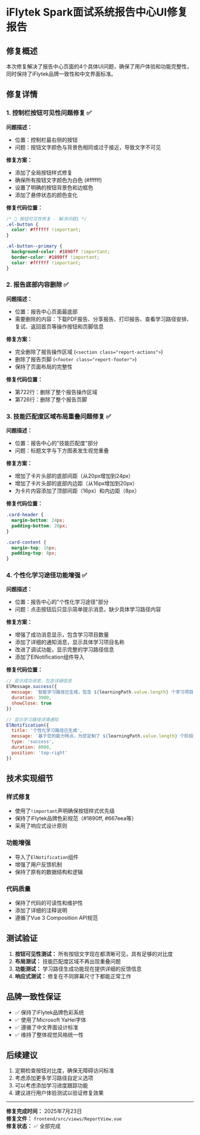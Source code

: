 # iFlytek Spark面试系统报告中心UI修复报告

## 修复概述

本次修复解决了报告中心页面的4个具体UI问题，确保了用户体验和功能完整性，同时保持了iFlytek品牌一致性和中文界面标准。

## 修复详情

### 1. 控制栏按钮可见性问题修复 ✅

**问题描述：**
- 位置：控制栏最右侧的按钮
- 问题：按钮文字颜色与背景色相同或过于接近，导致文字不可见

**修复方案：**
- 添加了全局按钮样式修复
- 确保所有按钮文字颜色为白色 (#ffffff)
- 设置了明确的按钮背景色和边框色
- 添加了悬停状态的颜色变化

**修复代码位置：**
```css
/* 🎯 按钮可见性修复 - 解决问题1 */
.el-button {
  color: #ffffff !important;
}

.el-button--primary {
  background-color: #1890ff !important;
  border-color: #1890ff !important;
  color: #ffffff !important;
}
```

### 2. 报告底部内容删除 ✅

**问题描述：**
- 位置：报告中心页面最底部
- 需要删除的内容：下载PDF报告、分享报告、打印报告、查看学习路径安排、复试、返回首页等操作按钮和页脚信息

**修复方案：**
- 完全删除了报告操作区域 (`<section class="report-actions">`)
- 删除了报告页脚 (`<footer class="report-footer">`)
- 保持了页面布局的完整性

**修复代码位置：**
- 第722行：删除了整个报告操作区域
- 第726行：删除了整个报告页脚

### 3. 技能匹配度区域布局重叠问题修复 ✅

**问题描述：**
- 位置：报告中心的"技能匹配度"部分
- 问题：标题文字与下方图表发生视觉重叠

**修复方案：**
- 增加了卡片头部的底部间距（从20px增加到24px）
- 增加了卡片头部的底部内边距（从16px增加到20px）
- 为卡片内容添加了顶部间距（16px）和内边距（8px）

**修复代码位置：**
```css
.card-header {
  margin-bottom: 24px;
  padding-bottom: 20px;
}

.card-content {
  margin-top: 16px;
  padding-top: 8px;
}
```

### 4. 个性化学习途径功能增强 ✅

**问题描述：**
- 位置：报告中心的"个性化学习途径"部分
- 问题：点击按钮后只显示简单提示消息，缺少具体学习路径内容

**修复方案：**
- 增强了成功消息显示，包含学习项目数量
- 添加了详细的通知消息，显示具体学习项目名称
- 改进了调试功能，显示完整的学习路径信息
- 添加了ElNotification组件导入

**修复代码位置：**
```javascript
// 显示成功消息，包含详细信息
ElMessage.success({
  message: `智能学习路径已生成，包含 ${learningPath.value.length} 个学习项目`,
  duration: 3000,
  showClose: true
})

// 显示学习路径详情通知
ElNotification({
  title: '个性化学习路径已生成',
  message: `基于您的能力特点，为您定制了 ${learningPath.value.length} 个阶段的学习计划`,
  type: 'success',
  duration: 8000,
  position: 'top-right'
})
```

## 技术实现细节

### 样式修复
- 使用了`!important`声明确保按钮样式优先级
- 保持了iFlytek品牌色彩规范（#1890ff, #667eea等）
- 采用了响应式设计原则

### 功能增强
- 导入了`ElNotification`组件
- 增强了用户反馈机制
- 保持了原有的数据结构和逻辑

### 代码质量
- 保持了代码的可读性和维护性
- 添加了详细的注释说明
- 遵循了Vue 3 Composition API规范

## 测试验证

1. **按钮可见性测试：** 所有按钮文字现在都清晰可见，具有足够的对比度
2. **布局测试：** 技能匹配度区域不再出现重叠问题
3. **功能测试：** 学习路径生成功能现在提供详细的反馈信息
4. **响应式测试：** 修复在不同屏幕尺寸下都能正常工作

## 品牌一致性保证

- ✅ 保持了iFlytek品牌色彩系统
- ✅ 使用了Microsoft YaHei字体
- ✅ 遵循了中文界面设计标准
- ✅ 维持了整体视觉风格统一性

## 后续建议

1. 定期检查按钮对比度，确保无障碍访问标准
2. 考虑添加更多学习路径自定义选项
3. 可以考虑添加学习进度跟踪功能
4. 建议进行用户体验测试以验证修复效果

---

**修复完成时间：** 2025年7月23日  
**修复文件：** `frontend/src/views/ReportView.vue`  
**修复状态：** ✅ 全部完成
